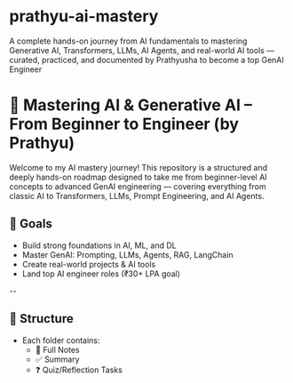 # prathyu-ai-mastery
A complete hands-on journey from AI fundamentals to mastering Generative AI, Transformers, LLMs, AI Agents, and real-world AI tools — curated, practiced, and documented by Prathyusha to become a top GenAI Engineer

# 🧠 Mastering AI & Generative AI – From Beginner to Engineer (by Prathyu)

Welcome to my AI mastery journey! This repository is a structured and deeply hands-on roadmap designed to take me from beginner-level AI concepts to advanced GenAI engineering — covering everything from classic AI to Transformers, LLMs, Prompt Engineering, and AI Agents.

## 🌟 Goals
- Build strong foundations in AI, ML, and DL
- Master GenAI: Prompting, LLMs, Agents, RAG, LangChain
- Create real-world projects & AI tools
- Land top AI engineer roles (₹30+ LPA goal)

--
## 📂 Structure
- Each folder contains:
  - 📘 Full Notes
  - ✅ Summary
  - ❓ Quiz/Reflection Tasks

